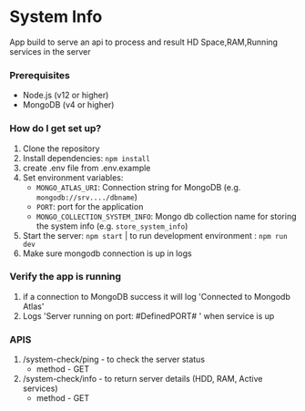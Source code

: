 # System Info #
App build to serve an api to process and result HD Space,RAM,Running services in the server

### Prerequisites

- Node.js (v12 or higher)
- MongoDB (v4 or higher)

### How do I get set up? ###

1. Clone the repository
2. Install dependencies: `npm install`
3. create .env file from .env.example
4. Set environment variables:
   - `MONGO_ATLAS_URI`: Connection string for MongoDB (e.g. `mongodb://srv..../dbname`)
   - `PORT`: port for the application
   - `MONGO_COLLECTION_SYSTEM_INFO`: Mongo db collection name for storing the system info (e.g. `store_system_info`)
5. Start the server: `npm start`  | to run development environment : `npm run dev`
6. Make sure mongodb connection is up in logs

### Verify the app is running ###
1. if a connection to MongoDB success it will log 'Connected to Mongodb Atlas' 
2. Logs 'Server running on port: #DefinedPORT# ' when service is up

### APIS
1. /system-check/ping - to check the server status
      - method - GET
2. /system-check/info - to return server details (HDD, RAM, Active services)
      - method - GET 
